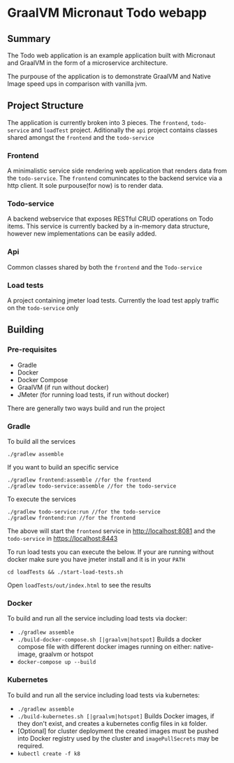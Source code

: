 # GraalVM Micronaut Todo webapp

## Summary

The Todo web application is an example application built with Micronaut and GraalVM in the form of a microservice architecture. 

The purpouse of the application is to demonstrate GraalVM and Native Image speed ups in comparison with vanilla jvm.


## Project Structure

The application is currently broken into 3 pieces. The `frontend`, `todo-service` and `loadTest` project. Aditionally the `api`
project contains classes shared amongst the `frontend` and the `todo-service`

### Frontend

A minimalistic service side rendering web application that renders data from the `todo-service`. The `frontend` comunincates to the backend service via a http client.
It sole purpouse(for now) is to render data.

### Todo-service

A backend webservice that exposes RESTful CRUD operations on Todo items. This service is currently backed by a in-memory data structure, however new implementations can be easily added.

### Api

Common classes shared by both the `frontend` and the `Todo-service`

### Load tests

A project containing jmeter load tests. Currently the load test apply traffic on the `todo-service` only


## Building

### Pre-requisites
- Gradle
- Docker
- Docker Compose
- GraalVM (if run without docker)
- JMeter (for running load tests, if run without docker)

There are generally two ways build and run the project 

### Gradle
To build all the services

```
./gradlew assemble
```

If you want to build an specific service
```
./gradlew frontend:assemble //for the frontend
./gradlew todo-service:assemble //for the todo-service
```

To execute the services
```
./gradlew todo-service:run //for the todo-service
./gradlew frontend:run //for the frontend
```
The above will start the `frontend` service in [http://localhost:8081](http://localhost:8081) and the `todo-service` in [https://localhost:8443](https://localhost:8443)


To run load tests you can execute the below. If your are running without docker make sure you have jmeter install and it is in your `PATH`

```
cd loadTests && ./start-load-tests.sh
```

Open `loadTests/out/index.html` to see the results


### Docker
To build and run all the service including load tests via docker:

- `./gradlew assemble`
- `./build-docker-compose.sh [|graalvm|hotspot]` Builds a docker compose file with different docker images running on either: native-image, graalvm or hotspot
- `docker-compose up --build`

### Kubernetes
To build and run all the service including load tests via kubernetes:

- `./gradlew assemble`
- `./build-kubernetes.sh [|graalvm|hotspot]` Builds Docker images, if they don't exist, and creates a kubernetes config files in `k8` folder.
- [Optional] for cluster deployment the created images must be pushed into Docker registry used by the cluster and `imagePullSecrets` may be required.
- `kubectl create -f k8`


